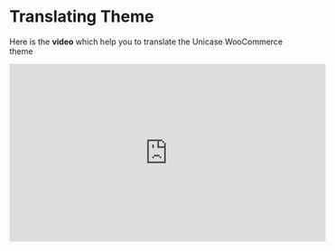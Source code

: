 # Translating Theme

Here is the **video** which help you to translate the Unicase WooCommerce theme

<iframe width="560" height="315" src="https://www.youtube.com/embed/_n9dpI8elyY" frameborder="0" allowfullscreen></iframe>


